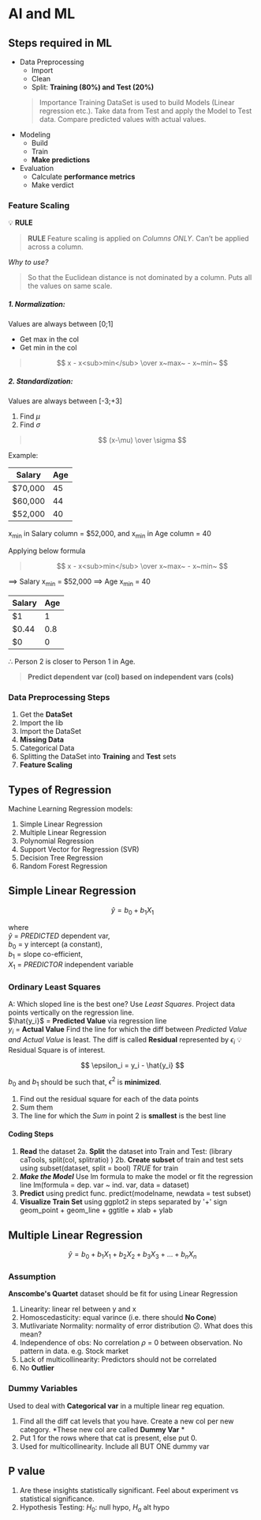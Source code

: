 # AI and ML

## Steps required in ML
* Data Preprocessing
  * Import
  * Clean
  * Split: **Training (80%) and Test (20%)**
  >Importance
  Training DataSet is used to build Models (Linear regression etc.).
  Take data from Test and apply the Model to Test data.
  Compare predicted values with actual values.
* Modeling
  * Build
  * Train
  * **Make predictions**
* Evaluation
  * Calculate **performance metrics**
  * Make verdict

### Feature Scaling
💡 <span style="color:'#FF0000'"> **RULE** </span>
> <span style="color:'red'">**RULE** </span>
> Feature scaling is applied on *Columns ONLY*. Can’t be applied across a column.

*Why to use?*
> So that the Euclidean distance is not dominated by a column. Puts all the values on same scale.

##### 1. Normalization: 
Values are always between [0;1]
* Get max in the col
* Get min in the col
> $$ x - x<sub>min</sub> \over x~max~ - x~min~ $$
##### 2. Standardization: 
Values are always between [-3;+3]
1. Find $\mu$
2. Find $\sigma$
> $$ (x-\mu) \over \sigma $$

Example:

| Salary      | Age         |
| ----------- | ----------- |
| $70,000     | 45       |
| $60,000     | 44        |
| $52,000     | 40        |

x<sub>min</sub> in Salary column = $52,000, and x<sub>min</sub> in Age column = 40

Applying below formula
> $$ x - x<sub>min</sub> \over x~max~ - x~min~ $$

$\implies$ Salary x<sub>min</sub> = $52,000
$\implies$ Age x<sub>min</sub> = 40 

| Salary      | Age         |
| ----------- | ----------- |
| $1     | 1       |
| $0.44     | 0.8        |
| $0     | 0        |

$\therefore$ Person 2 is closer to Person 1 in Age.

> **Predict dependent var (col) based on independent vars (cols)**

### Data Preprocessing Steps
1. Get the **DataSet**
2. Import the lib
3. Import the DataSet
4. **Missing Data**
5. Categorical Data
6. Splitting the DataSet into **Training** and **Test** sets
7. **Feature Scaling**

## Types of Regression
Machine Learning Regression models:
1. Simple Linear Regression
2. Multiple Linear Regression
3. Polynomial Regression
4. Support Vector for Regression (SVR)
5. Decision Tree Regression
6. Random Forest Regression

## Simple Linear Regression
$$
\hat{y} = b_0 + b_1 X_1
$$

where <br>
$\hat{y}$ = *PREDICTED* dependent var, <br>
  $b_0$ = y intercept (a constant), <br>
  $b_1$ = slope co-efficient, <br>
  $X_1$ = *PREDICTOR* independent variable <br>
  
### Ordinary Least Squares
A: Which sloped line is the best one? Use *Least Squares*. Project data points vertically on the regression line. <br>
$\hat{y_i}$ = **Predicted Value** via regression line <br>
$y_i$ = **Actual Value**
Find the line for which the diff between *Predicted Value and Actual Value* is least. The diff is called **Residual** represented by $\epsilon_i$
💡 Residual Square is of interest.

$$
\epsilon_i = y_i - \hat{y_i} 
$$

$b_0$ and $b_1$ should be such that, $\epsilon^2$ is **minimized**.
1. Find out the residual square for each of the data points
2. Sum them
3. The line for which the *Sum* in point 2 is **smallest** is the best line

#### Coding Steps
1. **Read** the dataset
2a. **Split** the dataset into Train and Test: (library caTools, split(col, splitratio) )
2b. **Create subset** of train and test sets using subset(dataset, split = bool) *TRUE* for train
3. ***Make the Model*** Use lm formula to make the model or fit the regression line lm(formula = dep. var ~ ind. var, data = dataset)
4. **Predict** using predict func. predict(modelname, newdata = test subset)
5. **Visualize Train Set** using ggplot2 in steps separated by '+' sign geom_point + geom_line + ggtitle + xlab + ylab


## Multiple Linear Regression
$$
\hat{y} = b_0 + b_1 X_1 + b_2 X_2 + b_3 X_3 + ... + b_n X_n
$$

### Assumption
**Anscombe's Quartet** dataset should be fit for using Linear Regression
1. Linearity: linear rel between y and x
2. Homoscedasticity: equal varince (i.e. there should **No Cone**)
3. Mutlivariate Normality: normality of error distribution 😕. What does this mean?
4. Independence of obs: No correlation $\rho$ = 0 between observation. No pattern in data. e.g. Stock market
5. Lack of multicollinearity: Predictors should not be correlated
6. No **Outlier**

### Dummy Variables
Used to deal with **Categorical var** in a multiple linear reg equation.
1. Find all the diff cat levels that you have. Create a new col per new category. *These new col are called **Dummy Var** *
2. Put 1 for the rows where that cat is present, else put 0.
3. Used for multicollinearity. Include all BUT ONE dummy var

## P value
1. Are these insights statistically significant. Feel about experiment vs statistical significance.
2. Hypothesis Testing: $H_0$: null hypo, $H_a$ alt hypo
